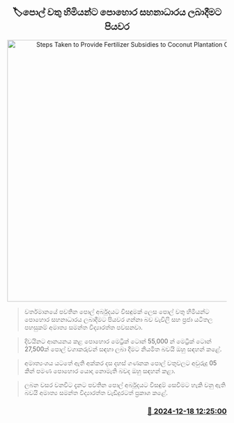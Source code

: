 <p align='center'><b><h2 align='center' title='Steps Taken to Provide Fertilizer Subsidies to Coconut Plantation Owners'>🏷පොල් වතු හිමියන්ට පොහොර සහනාධාරය ලබාදීමට පියවර</h2></b></p>
<p align='center'><img src='https://helakuru.sgp1.cdn.digitaloceanspaces.com/esana/images/lib/coconut-srilanka.jpg' width='600' alt='Steps Taken to Provide Fertilizer Subsidies to Coconut Plantation Owners'></p>

> වර්තමානයේ පවතින පොල් අර්බුදයට විසඳුමක් ලෙස පොල් වතු හිමියන්ට පොහොර සහනාධාරය ලබාදීමට පියවර ගන්නා බව වැවිලි සහ ප්‍රජා යටිතල පහසුකම් අමාත්‍ය සමන්ත විද්‍යාරත්ත පවසනවා.

> දිවයිනට ආනයනය කළ පොහොර මෙට්‍රික් ටොන් 55,000 න් මෙට්‍රික් ටොන් 27,500ක් පොල් වගාකරුවන් සඳහා ලබා දීමට නියමිත බවයි ඔහු සඳහන් කළේ.

> අමාත්‍යංශය යටතේ ඇති අක්කර දස දහස් ගණනක පොල් වතුවලට අවුරුදු 05 කින් පමණ පොහොර යොදා නොමැති බවද ඔහු සඳහන් කළා.

> ලබන වසර වනවිට දැනට පවතින පොල් අර්බුදයට විසඳුම් සෙවීමට හැකි වනු ඇති බවයි අමාත්‍ය සමන්ත විද්‍යාරත්ත වැඩිදුරටත් ප්‍රකාශ කළේ. 



<h3 align='right'><a href='https://www.helakuru.lk/esana/p/105976/'>📅 2024-12-18 12:25:00</a></h3>

